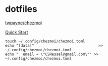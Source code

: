 # dotfiles

[twpayne/chezmoi](https://github.com/twpayne/chezmoi)

[Quick Start](https://www.chezmoi.io/quick-start/)

```
touch ~/.config/chezmoi/chezmoi.toml
echo "[data]"                             >> ~/.config/chezmoi/chezmoi.toml
echo "  email = \"CSRessel@gmail.com\"" >> ~/.config/chezmoi/chezmoi.toml
```

